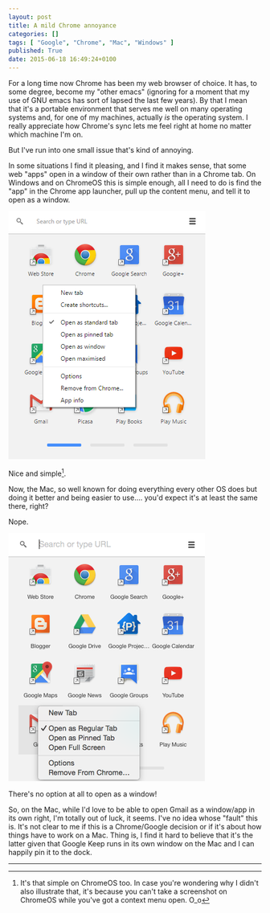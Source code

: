 ```yaml
---
layout: post
title: A mild Chrome annoyance
categories: []
tags: [ "Google", "Chrome", "Mac", "Windows" ]
published: True
date: 2015-06-18 16:49:24+0100
---
```


For a long time now Chrome has been my web browser of choice. It has, to some
degree, become my "other emacs" (ignoring for a moment that my use of GNU
emacs has sort of lapsed the last few years). By that I mean that it's a
portable environment that serves me well on many operating systems and, for
one of my machines, actually *is* the operating system. I really appreciate how
Chrome's sync lets me feel right at home no matter which machine I'm on.

But I've run into one small issue that's kind of annoying.

In some situations I find it pleasing, and I find it makes sense, that some
web "apps" open in a window of their own rather than in a Chrome tab. On Windows
and on ChromeOS this is simple enough, all I need to do is find the "app" in
the Chrome app launcher, pull up the content menu, and tell it to open as a
window.

![Chrome app context menu on Windows 7](/attachments/GmailContextWin.png)

Nice and simple[^1].

Now, the Mac, so well known for doing everything every other OS does but doing
it better and being easier to use.... you'd expect it's at least the same there,
right?

Nope.

![Chrome app context menu on OS X](/attachments/GmailContextMac.png)

There's no option at all to open as a window!

So, on the Mac, while I'd love to be able to open Gmail as a window/app in its
own right, I'm totally out of luck, it seems. I've no idea whose "fault" this
is. It's not clear to me if this is a Chrome/Google decision or if it's about
how things have to work on a Mac. Thing is, I find it hard to believe that
it's the latter given that Google Keep runs in its own window on the Mac and
I can happily pin it to the dock.

---
[^1]:
    It's that simple on ChromeOS too. In case you're wondering why I didn't
also illustrate that, it's because you can't take a screenshot on ChromeOS
while you've got a context menu open. O_o
